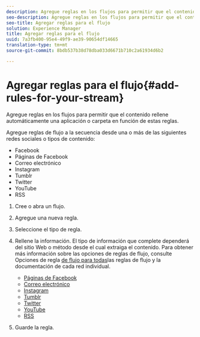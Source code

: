 ```yaml
---
description: Agregue reglas en los flujos para permitir que el contenido rellene automáticamente una aplicación o carpeta en función de estas reglas.
seo-description: Agregue reglas en los flujos para permitir que el contenido rellene automáticamente una aplicación o carpeta en función de estas reglas.
seo-title: Agregar reglas para el flujo
solution: Experience Manager
title: Agregar reglas para el flujo
uuid: 7a3fb400-95e4-49f9-ae39-90654df14665
translation-type: tm+mt
source-git-commit: 8bdb537b38d78dba033d6671b710c2a61934d6b2

---
```



# Agregar reglas para el flujo{#add-rules-for-your-stream}

Agregue reglas en los flujos para permitir que el contenido rellene automáticamente una aplicación o carpeta en función de estas reglas.

Agregue reglas de flujo a la secuencia desde una o más de las siguientes redes sociales o tipos de contenido:

* Facebook
* Páginas de Facebook
* Correo electrónico
* Instagram
* Tumblr
* Twitter
* YouTube
* RSS

1. Cree o abra un flujo.
1. Agregue una nueva regla.
1. Seleccione el tipo de regla.
1. Rellene la información. El tipo de información que complete dependerá del sitio Web o método desde el cual extraiga el contenido. Para obtener más información sobre las opciones de reglas de flujo, consulte Opciones de regla [de flujo para todas](../c-streams/c-stream-rule-options-for-all-stream-rules.md#c_stream_rule_options_for_all_stream_rules)las reglas de flujo y la documentación de cada red individual.

   * [Páginas de Facebook](../c-streams/c-facebook-page-rules.md#c_facebook_page_rules)
   * [Correo electrónico](../c-streams/c-email-rules.md#c_email_rules)
   * [Instagram](../c-streams/c-instagram-rules.md#c_instagram_rules)
   * [Tumblr](../c-streams/c-tumblr-rules.md#c_tumblr_rules)
   * [Twitter](../c-streams/c-twitter-rules.md#c_twitter_rules)
   * [YouTube](../c-streams/c-youtube-rules/c-youtube-rules.md#c_youtube_rules)
   * [RSS](../c-streams/c-rss-rules-streams.md#c_rss_rules_streams)

1. Guarde la regla.
